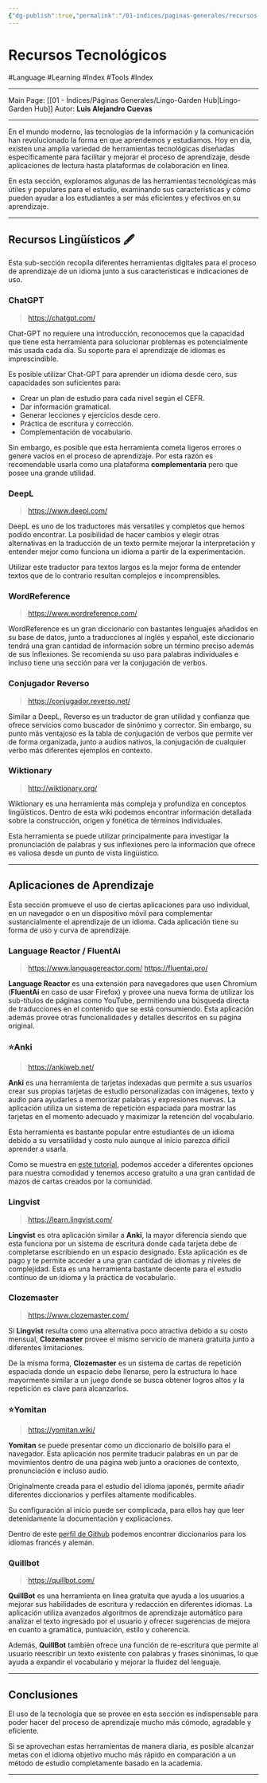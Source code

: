 ```yaml
---
{"dg-publish":true,"permalink":"/01-indices/paginas-generales/recursos-tecnologicos/"}
---
```


# Recursos Tecnológicos
#Language #Learning #Index #Tools #Index 
___
Main Page: [[01 - Índices/Páginas Generales/Lingo-Garden Hub\|Lingo-Garden Hub]]
Autor: **Luis Alejandro Cuevas**
___
En el mundo moderno, las tecnologías de la información y la comunicación han revolucionado la forma en que aprendemos y estudiamos. Hoy en día, existen una amplia variedad de herramientas tecnológicas diseñadas específicamente para facilitar y mejorar el proceso de aprendizaje, desde aplicaciones de lectura hasta plataformas de colaboración en línea.

En esta sección, exploramos algunas de las herramientas tecnológicas más útiles y populares para el estudio, examinando sus características y cómo pueden ayudar a los estudiantes a ser más eficientes y efectivos en su aprendizaje.
___
## Recursos Lingüísticos 🖋️
Esta sub-sección recopila diferentes herramientas digitales para el proceso de aprendizaje de un idioma junto a sus características e indicaciones de uso.
### ChatGPT
>https://chatgpt.com/

Chat-GPT no requiere una introducción, reconocemos que la capacidad que tiene esta herramienta para solucionar problemas es potencialmente más usada cada día. Su soporte para el aprendizaje de idiomas es imprescindible.

Es posible utilizar Chat-GPT para aprender un idioma desde cero, sus capacidades son suficientes para:

- Crear un plan de estudio para cada nivel según el CEFR.
- Dar información gramatical.
- Generar lecciones y ejercicios desde cero.
- Práctica de escritura y corrección.
- Complementación de vocabulario.

Sin embargo, es posible que esta herramienta cometa ligeros errores o genere vacíos en el proceso de aprendizaje. Por esta razón es recomendable usarla como una plataforma **complementaria** pero que posee una grande utilidad.
### DeepL
> https://www.deepl.com/

DeepL es uno de los traductores más versatiles y completos que hemos podido encontrar. La posibilidad de hacer cambios y elegir otras alternativas en la traducción de un texto permite mejorar la interpretación y entender mejor como funciona un idioma a partir de la experimentación.

Utilizar este traductor para textos largos es la mejor forma de entender textos que de lo contrario resultan complejos e incomprensibles.
### WordReference
> https://www.wordreference.com/

WordReference es un gran diccionario con bastantes lenguajes añadidos en su base de datos, junto a traducciones al inglés y español, este diccionario tendrá una gran cantidad de información sobre un término preciso además de sus Inflexiones. Se recomienda su uso para palabras individuales e incluso tiene una sección para ver la conjugación de verbos.
### Conjugador Reverso
> https://conjugador.reverso.net/

Similar a DeepL, Reverso es un traductor de gran utilidad y confianza que ofrece servicios como buscador de sinónimo y corrector. Sin embargo, su punto más ventajoso es la tabla de conjugación de verbos que permite ver de forma organizada, junto a audios nativos, la conjugación de cualquier verbo más diferentes ejemplos en contexto.
### Wiktionary
> http://wiktionary.org/

Wiktionary es una herramienta más compleja y profundiza en conceptos lingüísticos. Dentro de esta wiki podemos encontrar información detallada sobre la construcción, origen y fonética de términos individuales.

Esta herramienta se puede utilizar principalmente para investigar la pronunciación de palabras y sus inflexiones pero la información que ofrece es valiosa desde un punto de vista lingüístico.
___
## Aplicaciones de Aprendizaje
Esta sección promueve el uso de ciertas aplicaciones para uso individual, en un navegador o en un dispositivo móvil para complementar sustancialmente el aprendizaje de un idioma. Cada aplicación tiene su forma de uso y curva de aprendizaje.
### Language Reactor / FluentAi
> https://www.languagereactor.com/
> https://fluentai.pro/

**Language Reactor** es una extensión para navegadores que usen Chromium (**FluentAi** en caso de usar Firefox) y provee una nueva forma de utilizar los sub-títulos de páginas como YouTube, permitiendo una búsqueda directa de traducciones en el contenido que se está consumiendo. Esta aplicación además provee otras funcionalidades y detalles descritos en su página original.
###  ⭐Anki
> https://ankiweb.net/

**Anki** es una herramienta de tarjetas indexadas que permite a sus usuarios crear sus propias tarjetas de estudio personalizadas con imágenes, texto y audio para ayudarles a memorizar palabras y expresiones nuevas. La aplicación utiliza un sistema de repetición espaciada para mostrar las tarjetas en el momento adecuado y maximizar la retención del vocabulario.

Esta herramienta es bastante popular entre estudiantes de un idioma debido a su versatilidad y costo nulo aunque al inicio parezca difícil aprender a usarla.

Como se muestra en [este tutorial](https://www.youtube.com/watch?v=6BJgxHC3Yuc), podemos acceder a diferentes opciones para nuestra comodidad y tenemos acceso gratuito a una gran cantidad de mazos de cartas creados por la comunidad.

### Lingvist
> https://learn.lingvist.com/

**Lingvist** es otra aplicación similar a **Anki**, la mayor diferencia siendo que esta funciona por un sistema de escritura donde cada tarjeta debe de completarse escribiendo en un espacio designado. Esta aplicación es de pago y te permite acceder a una gran cantidad de idiomas y niveles de complejidad. Esta es una herramienta bastante decente para el estudio continuo de un idioma y la práctica de vocabulario.
### Clozemaster
> https://www.clozemaster.com/

Si **Lingvist** resulta como una alternativa poco atractiva debido a su costo mensual, **Clozemaster** provee el mismo servicio de manera gratuita junto a diferentes limitaciones.

De la misma forma, **Clozemaster** es un sistema de cartas de repetición espaciada donde un espacio debe llenarse, pero la estructura lo hace mayormente similar a un juego donde se busca obtener logros altos y la repetición es clave para alcanzarlos.
### ⭐Yomitan
> https://yomitan.wiki/

**Yomitan** se puede presentar como un diccionario de bolsillo para el navegador. Esta aplicación nos permite traducir palabras en un par de movimientos dentro de una página web junto a oraciones de contexto, pronunciación e incluso audio.

Originalmente creada para el estudio del idioma japonés, permite añadir diferentes diccionarios y perfiles altamente modificables.

Su configuración al inicio puede ser complicada, para ellos hay que leer detenidamente la documentación y explicaciones.

Dentro de este [perfil de Github](https://github.com/seth-js) podemos encontrar diccionarios para los idiomas francés y alemán.
### Quillbot
> https://quillbot.com/

**QuillBot** es una herramienta en línea gratuita que ayuda a los usuarios a mejorar sus habilidades de escritura y redacción en diferentes idiomas. La aplicación utiliza avanzados algoritmos de aprendizaje automático para analizar el texto ingresado por el usuario y ofrecer sugerencias de mejora en cuanto a gramática, puntuación, estilo y coherencia.

Además, **QuillBot** también ofrece una función de re-escritura que permite al usuario reescribir un texto existente con palabras y frases sinónimas, lo que ayuda a expandir el vocabulario y mejorar la fluidez del lenguaje.
___
## Conclusiones
El uso de la tecnología que se provee en esta sección es indispensable para poder hacer del proceso de aprendizaje mucho más cómodo, agradable y eficiente.

Si se aprovechan estas herramientas de manera diaria, es posible alcanzar metas con el idioma objetivo mucho más rápido en comparación a un método de estudio completamente basado en la academia.
___
